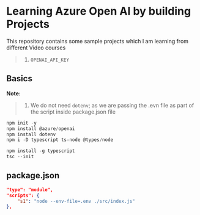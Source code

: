 # Learning Azure Open AI by building Projects

This repository contains some sample projects which I am learning from different Video courses

> 1. `OPENAI_API_KEY`

## Basics

**Note:**

> 1. We do not need `dotenv`; as we are passing the .evn file as part of the script inside package.json file

```powershell
npm init -y
npm install @azure/openai
npm install dotenv
npm i -D typescript ts-node @types/node

npm install -g typescript
tsc --init
```

## package.json

```json
"type": "module",
"scripts": {
    "s1": "node --env-file=.env ./src/index.js"
},
```
